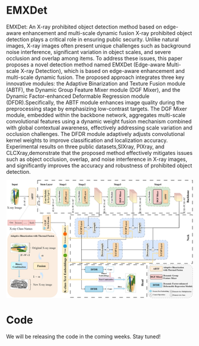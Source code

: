 # EMXDet
EMXDet: An X-ray prohibited object  detection method based on  edge-aware enhancement and multi-scale dynamic fusion
X-ray prohibited object detection plays a critical role in ensuring public security. Unlike natural images, X-ray images often present unique challenges such as background noise interference, significant variation in object scales, and severe occlusion and overlap among items. To address these issues, this paper proposes a novel detection method named EMXDet (Edge-aware Multi-scale X-ray Detection), which is based on edge-aware enhancement and multi-scale dynamic fusion. The proposed approach integrates three key innovative modules: the Adaptive Binarization and Texture Fusion module (ABTF), the Dynamic Group Feature Mixer module (DGF Mixer), and the Dynamic Factor-enhanced Deformable Regression module (DFDR).Specifically, the ABTF module enhances image quality during the preprocessing stage by emphasizing low-contrast targets. The DGF Mixer module, embedded within the backbone network, aggregates multi-scale convolutional features using a dynamic weight fusion mechanism combined with global contextual awareness, effectively addressing scale variation and occlusion challenges. The DFDR module adaptively adjusts convolutional kernel weights to improve classification and localization accuracy. Experimental results on three public datasets,SIXray, PIXray, and CLCXray,demonstrate that the proposed method effectively mitigates issues such as object occlusion, overlap, and noise interference in X-ray images, and significantly improves the accuracy and robustness of prohibited object detection.

![pipeline](https://github.com/wenqiuL/EMXDet/raw/main/assets/pipeline.png?raw=true)

# Code
We will be releasing the code in the coming weeks. Stay tuned!
